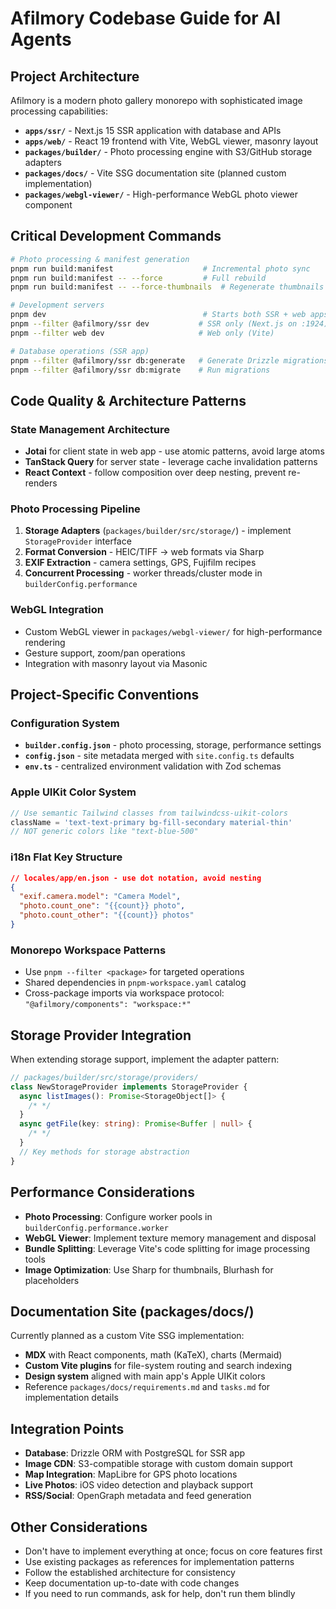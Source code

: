 # Afilmory Codebase Guide for AI Agents

## Project Architecture

Afilmory is a modern photo gallery monorepo with sophisticated image processing capabilities:

- **`apps/ssr/`** - Next.js 15 SSR application with database and APIs
- **`apps/web/`** - React 19 frontend with Vite, WebGL viewer, masonry layout
- **`packages/builder/`** - Photo processing engine with S3/GitHub storage adapters
- **`packages/docs/`** - Vite SSG documentation site (planned custom implementation)
- **`packages/webgl-viewer/`** - High-performance WebGL photo viewer component

## Critical Development Commands

```bash
# Photo processing & manifest generation
pnpm run build:manifest                    # Incremental photo sync
pnpm run build:manifest -- --force         # Full rebuild
pnpm run build:manifest -- --force-thumbnails  # Regenerate thumbnails only

# Development servers
pnpm dev                                   # Starts both SSR + web apps
pnpm --filter @afilmory/ssr dev           # SSR only (Next.js on :1924)
pnpm --filter web dev                     # Web only (Vite)

# Database operations (SSR app)
pnpm --filter @afilmory/ssr db:generate   # Generate Drizzle migrations
pnpm --filter @afilmory/ssr db:migrate    # Run migrations
```

## Code Quality & Architecture Patterns

### State Management Architecture

- **Jotai** for client state in web app - use atomic patterns, avoid large atoms
- **TanStack Query** for server state - leverage cache invalidation patterns
- **React Context** - follow composition over deep nesting, prevent re-renders

### Photo Processing Pipeline

1. **Storage Adapters** (`packages/builder/src/storage/`) - implement `StorageProvider` interface
2. **Format Conversion** - HEIC/TIFF → web formats via Sharp
3. **EXIF Extraction** - camera settings, GPS, Fujifilm recipes
4. **Concurrent Processing** - worker threads/cluster mode in `builderConfig.performance`

### WebGL Integration

- Custom WebGL viewer in `packages/webgl-viewer/` for high-performance rendering
- Gesture support, zoom/pan operations
- Integration with masonry layout via Masonic

## Project-Specific Conventions

### Configuration System

- **`builder.config.json`** - photo processing, storage, performance settings
- **`config.json`** - site metadata merged with `site.config.ts` defaults
- **`env.ts`** - centralized environment validation with Zod schemas

### Apple UIKit Color System

```typescript
// Use semantic Tailwind classes from tailwindcss-uikit-colors
className = 'text-text-primary bg-fill-secondary material-thin'
// NOT generic colors like "text-blue-500"
```

### i18n Flat Key Structure

```json
// locales/app/en.json - use dot notation, avoid nesting
{
  "exif.camera.model": "Camera Model",
  "photo.count_one": "{{count}} photo",
  "photo.count_other": "{{count}} photos"
}
```

### Monorepo Workspace Patterns

- Use `pnpm --filter <package>` for targeted operations
- Shared dependencies in `pnpm-workspace.yaml` catalog
- Cross-package imports via workspace protocol: `"@afilmory/components": "workspace:*"`

## Storage Provider Integration

When extending storage support, implement the adapter pattern:

```typescript
// packages/builder/src/storage/providers/
class NewStorageProvider implements StorageProvider {
  async listImages(): Promise<StorageObject[]> {
    /* */
  }
  async getFile(key: string): Promise<Buffer | null> {
    /* */
  }
  // Key methods for storage abstraction
}
```

## Performance Considerations

- **Photo Processing**: Configure worker pools in `builderConfig.performance.worker`
- **WebGL Viewer**: Implement texture memory management and disposal
- **Bundle Splitting**: Leverage Vite's code splitting for image processing tools
- **Image Optimization**: Use Sharp for thumbnails, Blurhash for placeholders

## Documentation Site (packages/docs/)

Currently planned as a custom Vite SSG implementation:

- **MDX** with React components, math (KaTeX), charts (Mermaid)
- **Custom Vite plugins** for file-system routing and search indexing
- **Design system** aligned with main app's Apple UIKit colors
- Reference `packages/docs/requirements.md` and `tasks.md` for implementation details

## Integration Points

- **Database**: Drizzle ORM with PostgreSQL for SSR app
- **Image CDN**: S3-compatible storage with custom domain support
- **Map Integration**: MapLibre for GPS photo locations
- **Live Photos**: iOS video detection and playback support
- **RSS/Social**: OpenGraph metadata and feed generation

## Other Considerations

- Don't have to implement everything at once; focus on core features first
- Use existing packages as references for implementation patterns
- Follow the established architecture for consistency
- Keep documentation up-to-date with code changes
- If you need to run commands, ask for help, don't run them blindly
